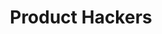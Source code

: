 ---
layout: home 
title: Product Hackers
description: Somos Product Hackers, un grupo de profesionales digitales especializados en producto y estrategia digital. Trabajamos con empresas referentes, así como empresas tecnológicas de nueva creación, favoreciendo una disrupción suave e innovación sostenida a través de la creación de productos y servicios que la gente quiere usar. Porque todo negocio merece un gran producto.
isHome: true
hasMenu: true
hasAccordion: true
hasTeam: true
---
